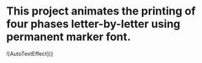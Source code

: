 # This project animates the printing of four phases letter-by-letter using permanent marker font.

![AutoTextEffect](}
